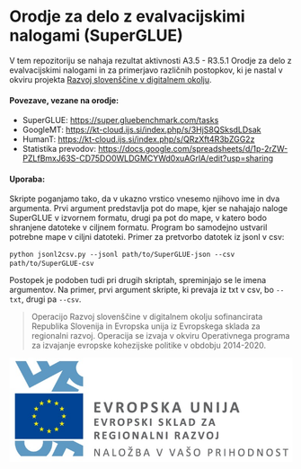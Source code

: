 # Orodje za delo z evalvacijskimi nalogami (SuperGLUE)

V tem repozitoriju se nahaja rezultat aktivnosti A3.5 - R3.5.1 Orodje za delo z evalvacijskimi nalogami in za primerjavo različnih postopkov, ki je nastal v okviru projekta [Razvoj slovenščine v digitalnem okolju](https://www.cjvt.si/rsdo/).

#### Povezave, vezane na orodje:
* SuperGLUE: https://super.gluebenchmark.com/tasks
* GoogleMT: https://kt-cloud.ijs.si/index.php/s/3HjS8QSksdLDsak
* HumanT: https://kt-cloud.ijs.si/index.php/s/QRzXft4R3bZGG2z
* Statistika prevodov: https://docs.google.com/spreadsheets/d/1p-2rZW-PZLfBmxJ63S-CD75DO0WLDGMCYWd0xuAGrlA/edit?usp=sharing

#### Uporaba:

Skripte poganjamo tako, da v ukazno vrstico vnesemo njihovo ime in dva argumenta. 
Prvi argument predstavlja pot do mape, kjer se nahajajo naloge SuperGLUE v izvornem formatu, drugi pa pot do mape, v katero bodo shranjene datoteke v ciljnem formatu.
Program bo samodejno ustvaril potrebne mape v ciljni datoteki. 
Primer za pretvorbo datotek iz jsonl v csv:

```
python jsonl2csv.py --jsonl path/to/SuperGLUE-json --csv path/to/SuperGLUE-csv 
```

Postopek je podoben tudi pri drugih skriptah, spreminjajo se le imena argumentov.
Na primer, prvi argument skripte, ki prevaja iz txt v csv, bo `--txt`, drugi pa `--csv`.

> Operacijo Razvoj slovenščine v digitalnem okolju sofinancirata Republika Slovenija in Evropska unija iz Evropskega sklada za regionalni razvoj. Operacija se izvaja v okviru Operativnega programa za izvajanje evropske kohezijske politike v obdobju 2014-2020.

![](Logo_EKP_sklad_za_regionalni_razvoj_SLO_slogan.jpg)
